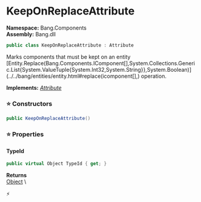 # KeepOnReplaceAttribute

**Namespace:** Bang.Components \
**Assembly:** Bang.dll

```csharp
public class KeepOnReplaceAttribute : Attribute
```

Marks components that must be kept on an entity
            [Entity.Replace(Bang.Components.IComponent[],System.Collections.Generic.List{System.ValueTuple{System.Int32,System.String}},System.Boolean)](../../bang/entities/entity.html#replace(icomponent[],) operation.

**Implements:** _[Attribute](https://learn.microsoft.com/en-us/dotnet/api/System.Attribute?view=net-7.0)_

### ⭐ Constructors
```csharp
public KeepOnReplaceAttribute()
```

### ⭐ Properties
#### TypeId
```csharp
public virtual Object TypeId { get; }
```

**Returns** \
[Object](https://learn.microsoft.com/en-us/dotnet/api/System.Object?view=net-7.0) \


⚡